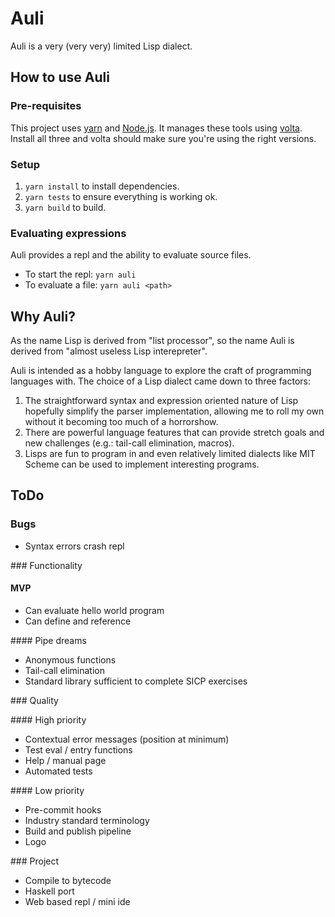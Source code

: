 # Auli

Auli is a very (very very) limited Lisp dialect.

## How to use Auli

### Pre-requisites

This project uses [yarn](https://classic.yarnpkg.com/lang/en/) and [Node.js](https://nodejs.org/en/).
It manages these tools using [volta](https://volta.sh/).
Install all three and volta should make sure you're using the right versions.

### Setup

1. `yarn install` to install dependencies.
2. `yarn tests` to ensure everything is working ok.
3. `yarn build` to build.

### Evaluating expressions

Auli provides a repl and the ability to evaluate source files.

- To start the repl: `yarn auli`
- To evaluate a file: `yarn auli <path>`

## Why Auli?

As the name Lisp is derived from "list processor", so the name Auli is derived from "almost useless Lisp interepreter".

Auli is intended as a hobby language to explore the craft of programming languages with. The choice of a Lisp dialect came down to three factors:

1. The straightforward syntax and expression oriented nature of Lisp hopefully simplify the parser implementation, allowing me to roll my own without it becoming too much of a horrorshow.
2. There are powerful language features that can provide stretch goals and new challenges (e.g.: tail-call elimination, macros).
3. Lisps are fun to program in and even relatively limited dialects like MIT Scheme can be used to implement interesting programs.

## ToDo

### Bugs

- Syntax errors crash repl

### Functionality

#### MVP

- Can evaluate hello world program
- Can define and reference

#### Pipe dreams

- Anonymous functions
- Tail-call elimination
- Standard library sufficient to complete SICP exercises

### Quality

#### High priority

- Contextual error messages (position at minimum)
- Test eval / entry functions
- Help / manual page
- Automated tests

#### Low priority

- Pre-commit hooks
- Industry standard terminology
- Build and publish pipeline
- Logo

### Project

- Compile to bytecode
- Haskell port
- Web based repl / mini ide
